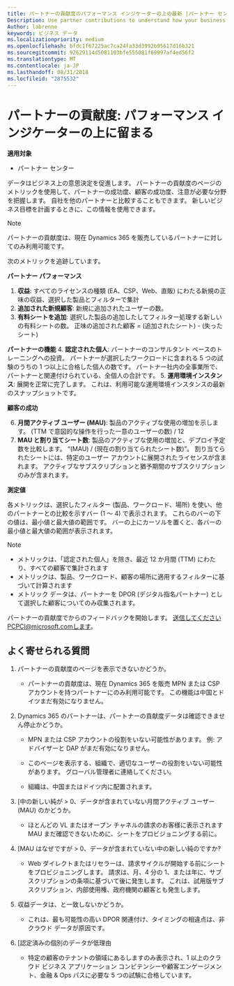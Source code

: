 ```yaml
---
title: パートナーの貢献度のパフォーマンス インジケーターの上の最新 |パートナー センター
Description: Use partner contributions to understand how your business is growing and succeeding
Author: labrenne
keywords: ビジネス データ
ms.localizationpriority: medium
ms.openlocfilehash: bfdc1f67225ac7ca24fa33d3992b95617d16b321
ms.sourcegitcommit: 92629114d5081103bfe555081f69997af4ed56f2
ms.translationtype: MT
ms.contentlocale: ja-JP
ms.lasthandoff: 08/31/2018
ms.locfileid: "2875532"
---
```

# <a name="partner-contribution-stay-on-top-of-your-performance-indicators"></a>パートナーの貢献度: パフォーマンス インジケーターの上に留まる

**適用対象**
- パートナー センター

データはビジネス上の意思決定を促進します。 パートナーの貢献度のページのメトリックを使用して、パートナーの成功度、顧客の成功度、注意が必要な分野を把握します。 自社を他のパートナーと比較することもできます。 新しいビジネス目標を計画するときに、この情報を使用できます。

>[!NOTE]
>パートナーの貢献度は、現在 Dynamics 365 を販売しているパートナーに対してのみ利用可能です。

次のメトリックを追跡しています。

**パートナー パフォーマンス**

1. **収益**: すべてのライセンスの種類 (EA、CSP、Web、直販) にわたる新規の正味の収益、選択した製品とフィルターで集計
2. **追加された新規顧客**: 新規に追加されたユーザーの数。
3. **有料シートを追加**: 選択した製品の追加したしてフィルター処理する新しいの有料シートの数。  正味の追加された顧客 = (追加されたシート) - (失ったシート) 

**パートナーの機能**
4. **認定された個人**: パートナーのコンサルタント ベースのトレーニングへの投資。 パートナーが選択したワークロードに含まれる 5 つの試験のうちの 1 つ以上に合格した個人の数です。 パートナー社内の全事業所で、パートナーと関連付けられている、全個人の合計です。
5. **運用環境インスタンス**: 展開を正常に完了します。 これは、利用可能な運用環境インスタンスの最新のスナップショットです。

**顧客の成功**

6.  **月間アクティブ ユーザー (MAU)**: 製品のアクティブな使用の増加を示します。
(TTM で意図的な操作を行った一意のユーザーの数) / 12
7. **MAU と割り当てシート数**: 製品のアクティブな使用の増加と、デプロイ予定数を比較します。 “(MAU) / (現在の割り当てられたシート数)”。 割り当てられたシートには、特定のユーザー アカウントに展開されたライセンスが含まれます。  アクティブなサブスクリプションと猶予期間のサブスクリプションのみが含まれます。 


**測定値**

各メトリックは、選択したフィルター (製品、ワークロード、場所) を使い、他のパートナーとの比較を示すバー (1 〜 4) で表示されます。 これらのバーの下の値は、最小値と最大値の範囲です。 バーの上にカーソルを置くと、各バーの最小値と最大値の範囲が表示されます。  

>[!NOTE] 
>- メトリックは、「認定された個人」を除き、最近 12 か月間 (TTM) にわたり、すべての顧客で集計されます        
>- メトリックは、製品、ワークロード、顧客の場所に適用するフィルターに基づいて計算されます
>- メトリック データは、パートナーを DPOR (デジタル指名パートナー) として選択した顧客についてのみ収集されます。 

パートナーの貢献度でからのフィードバックを開始します。 送信してくださいPCPCI@microsoft.comします。  

## <a name="frequently-asked-questions"></a>よく寄せられる質問

1. パートナーの貢献度のページを表示できないかどうか。
    - パートナーの貢献度は、現在 Dynamics 365 を販売 MPN または CSP アカウントを持つパートナーにのみ利用可能です。 この機能は中国とドイツまだ有効になりません。
2. Dynamics 365 のパートナーは、パートナーの貢献度データは確認できません停止かどうか。
      - MPN または CSP アカウントの役割をいない可能性があります。 例: アドバイザーと DAP がまだ有効になりません。  
    - このページを表示する、組織で、適切なユーザーの役割をいない可能性があります。 グローバル管理者に連絡してください。

    - 組織は、中国またはドイツ内に配置されます。

3. [中の新しい純が > 0、データが含まれていない月間アクティブ ユーザー (MAU) のかどうか。
    - ほとんどの VL またはオープン チャネルの請求のお客様に表示されます MAU まだ確認できないために、シートをプロビジョニングする前に。

4.  [MAU はなぜですが > 0、データが含まれていない中の新しい純のですか?
    - Web ダイレクトまたはリセラーは、請求サイクルが開始する前にシートをプロビジョニングします。 請求は、月、4 分の 1、または年に、サブスクリプションの条項に基づいて後に発生します。 これは、試用版サブスクリプション、内部使用権、政府機関の顧客とも発生します。
5.  収益データは、と一致しないかどうか。
    - これは、最も可能性の高い DPOR 関連付け、タイミングの相違点は、非クラウド データが原因です。
6.  [認定済みの個別のデータが低理由
    - 特定の顧客のテナントの領域にあるしますのみ表示され、1 以上のクラウド ビジネス アプリケーション コンピテンシーや顧客エンゲージメント、金融 & Ops パスに必要な 5 つの試験に合格しています。   
